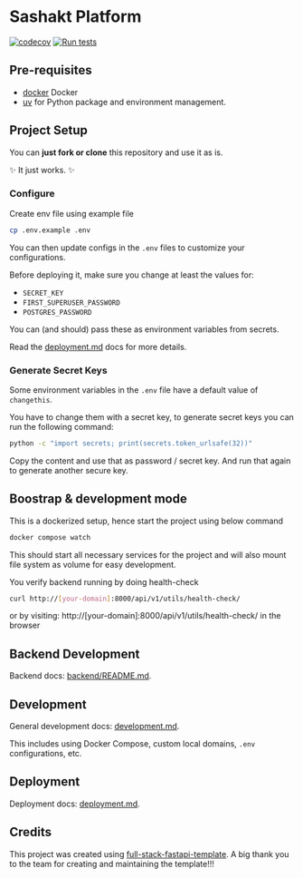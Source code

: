 # Sashakt Platform

[![codecov](https://codecov.io/gh/sashakt-platform/sashakt-core/graph/badge.svg?token=4GXQFZHIJT)](https://codecov.io/gh/sashakt-platform/sashakt-core) [![Run tests](https://github.com/sashakt-platform/sashakt-core/actions/workflows/test-backend.yml/badge.svg)](https://github.com/sashakt-platform/sashakt-core/actions/workflows/test-backend.yml)

## Pre-requisites

- [docker](https://docs.docker.com/get-started/get-docker/) Docker
- [uv](https://docs.astral.sh/uv/) for Python package and environment management.

## Project Setup

You can **just fork or clone** this repository and use it as is.

✨ It just works. ✨

### Configure

Create env file using example file

```bash
cp .env.example .env
```

You can then update configs in the `.env` files to customize your configurations.

Before deploying it, make sure you change at least the values for:

- `SECRET_KEY`
- `FIRST_SUPERUSER_PASSWORD`
- `POSTGRES_PASSWORD`

You can (and should) pass these as environment variables from secrets.

Read the [deployment.md](./deployment.md) docs for more details.

### Generate Secret Keys

Some environment variables in the `.env` file have a default value of `changethis`.

You have to change them with a secret key, to generate secret keys you can run the following command:

```bash
python -c "import secrets; print(secrets.token_urlsafe(32))"
```

Copy the content and use that as password / secret key. And run that again to generate another secure key.

## Boostrap & development mode

This is a dockerized setup, hence start the project using below command

```bash
docker compose watch
```

This should start all necessary services for the project and will also mount file system as volume for easy development.

You verify backend running by doing health-check

```bash
curl http://[your-domain]:8000/api/v1/utils/health-check/
```

or by visiting: http://[your-domain]:8000/api/v1/utils/health-check/ in the browser

## Backend Development

Backend docs: [backend/README.md](./backend/README.md).

## Development

General development docs: [development.md](./development.md).

This includes using Docker Compose, custom local domains, `.env` configurations, etc.

## Deployment

Deployment docs: [deployment.md](./deployment.md).

## Credits

This project was created using [full-stack-fastapi-template](https://github.com/fastapi/full-stack-fastapi-template). A big thank you to the team for creating and maintaining the template!!!
